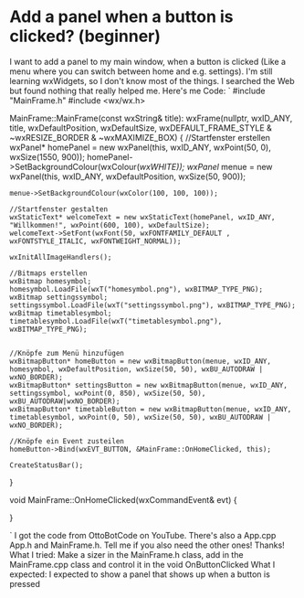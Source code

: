 
# Add a panel when a button is clicked? (beginner)

I want to add a panel to my main window, when a button is clicked (Like a menu where you can switch between home and e.g. settings). I'm still learning wxWidgets, so I don't know most of the things. I searched the Web but found nothing that really helped me. Here's me Code:
`
#include "MainFrame.h"
#include <wx/wx.h>

MainFrame::MainFrame(const wxString& title): wxFrame(nullptr, wxID_ANY, title, wxDefaultPosition, wxDefaultSize, wxDEFAULT_FRAME_STYLE & ~wxRESIZE_BORDER & ~wxMAXIMIZE_BOX) {
    //Startfenster erstellen
    wxPanel* homePanel = new wxPanel(this, wxID_ANY, wxPoint(50, 0), wxSize(1550, 900));
    homePanel->SetBackgroundColour(wxColour(*wxWHITE));
    wxPanel* menue = new wxPanel(this, wxID_ANY, wxDefaultPosition, wxSize(50, 900));

    menue->SetBackgroundColour(wxColor(100, 100, 100));

    //Startfenster gestalten
    wxStaticText* welcomeText = new wxStaticText(homePanel, wxID_ANY, "Willkommen!", wxPoint(600, 100), wxDefaultSize);
    welcomeText->SetFont(wxFont(50, wxFONTFAMILY_DEFAULT , wxFONTSTYLE_ITALIC, wxFONTWEIGHT_NORMAL));
    
    wxInitAllImageHandlers();

    //Bitmaps erstellen
    wxBitmap homesymbol;
    homesymbol.LoadFile(wxT("homesymbol.png"), wxBITMAP_TYPE_PNG);
    wxBitmap settingssymbol;
    settingssymbol.LoadFile(wxT("settingssymbol.png"), wxBITMAP_TYPE_PNG);
    wxBitmap timetablesymbol;
    timetablesymbol.LoadFile(wxT("timetablesymbol.png"), wxBITMAP_TYPE_PNG);


    //Knöpfe zum Menü hinzufügen
    wxBitmapButton* homeButton = new wxBitmapButton(menue, wxID_ANY, homesymbol, wxDefaultPosition, wxSize(50, 50), wxBU_AUTODRAW | wxNO_BORDER);
    wxBitmapButton* settingsButton = new wxBitmapButton(menue, wxID_ANY, settingssymbol, wxPoint(0, 850), wxSize(50, 50), wxBU_AUTODRAW|wxNO_BORDER);
    wxBitmapButton* timetableButton = new wxBitmapButton(menue, wxID_ANY, timetablesymbol, wxPoint(0, 50), wxSize(50, 50), wxBU_AUTODRAW | wxNO_BORDER);

    //Knöpfe ein Event zusteilen
    homeButton->Bind(wxEVT_BUTTON, &MainFrame::OnHomeClicked, this);

    CreateStatusBar();
}

void MainFrame::OnHomeClicked(wxCommandEvent& evt) {
    
}

`
I got the code from OttoBotCode on YouTube. There's also a App.cpp App.h and MainFrame.h. Tell me if you also need the other ones!
Thanks!
What I tried: Make a sizer in the MainFrame.h class, add in the MainFrame.cpp class and control it in the void OnButtonClicked
What I expected: I expected to show a panel that shows up when a button is pressed

        